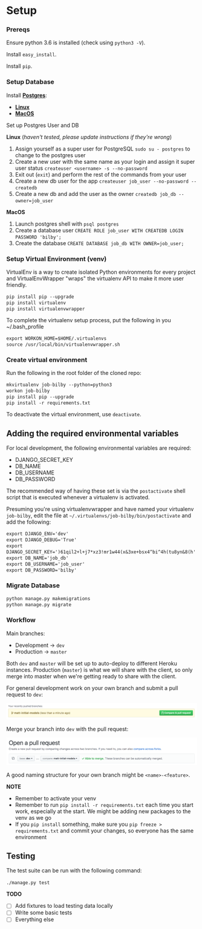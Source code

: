# Setup

### Prereqs

Ensure python 3.6 is installed (check using `python3 -V`).

Install `easy_install`.

Install `pip`.

### Setup Database

Install [**Postgres**](https://www.postgresql.org/):

* [**Linux**](http://postgresguide.com/setup/install.html)
* [**MacOS**](https://www.moncefbelyamani.com/how-to-install-postgresql-on-a-mac-with-homebrew-and-lunchy/)

Set up Postgres User and DB

**Linux** (*haven't tested, please update instructions if they're wrong*)

1. Assign yourself as a super user for PostgreSQL
   `sudo su - postgres` to change to the postgres user
2. Create a new user with the same name as your login and assign it super user
   status `createuser <username> -s --no-password`
3. Exit out (`exit`) and perform the rest of the commands from your user
4. Create a new db user for the app
   `createuser job_user --no-password --createdb`
5. Create a new db and add the user as the owner
   `createdb job_db --owner=job_user`

**MacOS**

1. Launch postgres shell with `psql postgres`
2. Create a database user
   `CREATE ROLE job_user WITH CREATEDB LOGIN PASSWORD 'bilby';`
3. Create the database
   `CREATE DATABASE job_db WITH OWNER=job_user;`

### Setup Virtual Environment (venv)

VirtualEnv is a way to create isolated Python environments for every project and VirtualEnvWrapper "wraps" the virtualenv API to make it more user friendly.

```
pip install pip --upgrade
pip install virtualenv
pip install virtualenvwrapper
```

To complete the virtualenv setup process, put the following in you ~/.bash_profile

```
export WORKON_HOME=$HOME/.virtualenvs
source /usr/local/bin/virtualenvwrapper.sh
```

### Create virtual environment

Run the following in the root folder of the cloned repo:

```
mkvirtualenv job-bilby --python=python3
workon job-bilby
pip install pip --upgrade
pip install -r requirements.txt
```

To deactivate the virtual environment, use `deactivate`.

## Adding the required environmental variables

For local development, the following environmental variables are required:
 - DJANGO_SECRET_KEY
 - DB_NAME
 - DB_USERNAME
 - DB_PASSWORD

The recommended way of having these set is via the `postactivate` shell script that is executed whenever a virtualenv is activated.

Presuming you're using virtualenvwrapper and have named your virtualenv `job-bilby`, edit the file at `~/.virtualenvs/job-bilby/bin/postactivate` and add the following:  

    export DJANGO_ENV='dev'
    export DJANGO_DEBUG='True'
    export DJANGO_SECRET_KEY=')61qil2+l+j7*xz3!mr1w44(x&3xe+bsx4^bi^4h(tu8yn&8(h'
    export DB_NAME='job_db'
    export DB_USERNAME='job_user'
    export DB_PASSWORD='bilby'

### Migrate Database

```
python manage.py makemigrations
python manage.py migrate
```

### Workflow

Main branches:

* Development &rarr; `dev`
* Production &rarr; `master`

Both `dev` and `master` will be set up to auto-deploy to different Heroku
instances. Production (`master`) is what we will share with the client, so only
merge into master when we're getting ready to share with the client.

For general development work on your own branch and submit a pull request to
`dev`:

![Submitting a pull request](docs/images/pull_request.png)

Merge your branch into `dev` with the pull request:

![Merging to dev](docs/images/dev_branch.png)

A good naming structure for your own branch might be `<name>-<feature>`.

**NOTE**

* Remember to activate your venv
* Remember to run `pip install -r requirements.txt` each time you start work,
  especially at the start. We might be adding new packages to the venv as we go
* If you `pip install` something, make sure you `pip freeze > requirements.txt`
  and commit your changes, so everyone has the same environment

## Testing

The test suite can be run with the following command:

`./manage.py test`

  **TODO**

- [ ] Add fixtures to load testing data locally
- [ ] Write some basic tests
- [ ] Everything else
